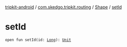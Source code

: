 [tripkit-android](../../index.md) / [com.skedgo.tripkit.routing](../index.md) / [Shape](index.md) / [setId](./set-id.md)

# setId

`open fun setId(id: `[`Long`](https://kotlinlang.org/api/latest/jvm/stdlib/kotlin/-long/index.html)`): `[`Unit`](https://kotlinlang.org/api/latest/jvm/stdlib/kotlin/-unit/index.html)